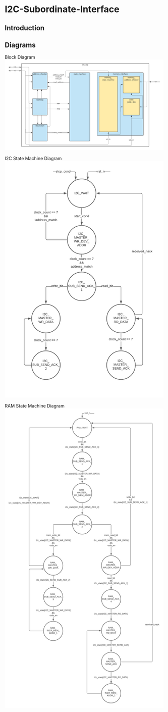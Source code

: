 # I2C-Subordinate-Interface

## Introduction

## Diagrams

Block Diagram
![Block Diagram](Documentation/I2C_Top_Block_Diagram.png)

I2C State Machine Diagram
![I2C State Machine Diagram](Documentation/I2C_Subordinate_State_Machine_Diagram.png)

RAM State Machine Diagram
![RAM State Machine Diagram](Documentation/RAM_State_Machine_Diagram.png)
